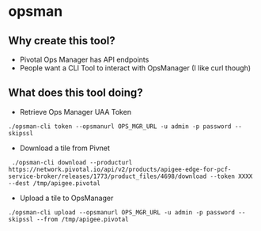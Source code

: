 # opsman

## Why create this tool?

* Pivotal Ops Manager has API endpoints
* People want a CLI Tool to interact with OpsManager (I like curl though)

## What does this tool doing?

* Retrieve Ops Manager UAA Token

```
./opsman-cli token --opsmanurl OPS_MGR_URL -u admin -p password --skipssl
```

* Download a tile from Pivnet

```
 ./opsman-cli download --producturl https://network.pivotal.io/api/v2/products/apigee-edge-for-pcf-service-broker/releases/1773/product_files/4698/download --token XXXX --dest /tmp/apigee.pivotal
```

* Upload a tile to OpsManager

```
./opsman-cli upload --opsmanurl OPS_MGR_URL -u admin -p password --skipssl --from /tmp/apigee.pivotal
```

